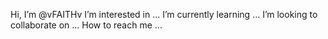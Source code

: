 Hi, I’m @vFAITHv
I’m interested in ...
I’m currently learning ...
I’m looking to collaborate on ...
How to reach me ...

<!---
vFAITHv/vFAITHv is a ✨ special ✨ repository because its `README.md` (this file) appears on your GitHub profile.
You can click the Preview link to take a look at your changes.
--->
